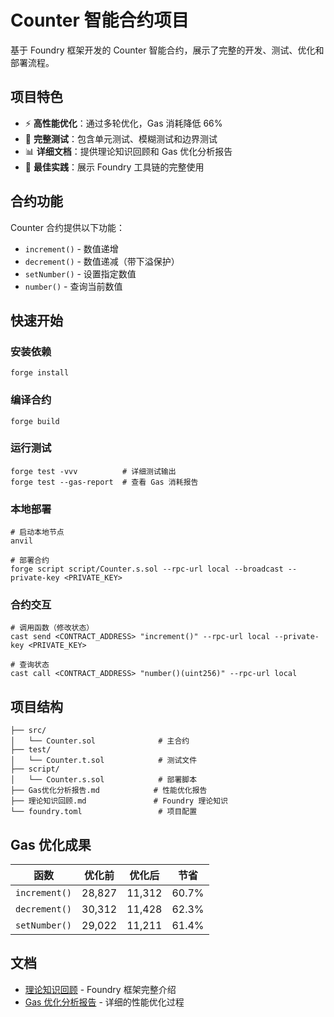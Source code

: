 # Counter 智能合约项目

基于 Foundry 框架开发的 Counter 智能合约，展示了完整的开发、测试、优化和部署流程。

## 项目特色

- ⚡ **高性能优化**：通过多轮优化，Gas 消耗降低 66%
- 🧪 **完整测试**：包含单元测试、模糊测试和边界测试
- 📊 **详细文档**：提供理论知识回顾和 Gas 优化分析报告
- 🔧 **最佳实践**：展示 Foundry 工具链的完整使用

## 合约功能

Counter 合约提供以下功能：
- `increment()` - 数值递增
- `decrement()` - 数值递减（带下溢保护）
- `setNumber()` - 设置指定数值
- `number()` - 查询当前数值

## 快速开始

### 安装依赖
```shell
forge install
```

### 编译合约
```shell
forge build
```

### 运行测试
```shell
forge test -vvv          # 详细测试输出
forge test --gas-report  # 查看 Gas 消耗报告
```

### 本地部署
```shell
# 启动本地节点
anvil

# 部署合约
forge script script/Counter.s.sol --rpc-url local --broadcast --private-key <PRIVATE_KEY>
```

### 合约交互
```shell
# 调用函数（修改状态）
cast send <CONTRACT_ADDRESS> "increment()" --rpc-url local --private-key <PRIVATE_KEY>

# 查询状态
cast call <CONTRACT_ADDRESS> "number()(uint256)" --rpc-url local
```

## 项目结构

```
├── src/
│   └── Counter.sol              # 主合约
├── test/
│   └── Counter.t.sol            # 测试文件
├── script/
│   └── Counter.s.sol            # 部署脚本
├── Gas优化分析报告.md            # 性能优化报告
├── 理论知识回顾.md               # Foundry 理论知识
└── foundry.toml                 # 项目配置
```

## Gas 优化成果

| 函数 | 优化前 | 优化后 | 节省 |
|-----|-------|-------|------|
| `increment()` | 28,827 | 11,312 | 60.7% |
| `decrement()` | 30,312 | 11,428 | 62.3% |
| `setNumber()` | 29,022 | 11,211 | 61.4% |

## 文档

- [理论知识回顾](./理论知识回顾.md) - Foundry 框架完整介绍
- [Gas 优化分析报告](./Gas优化分析报告.md) - 详细的性能优化过程
